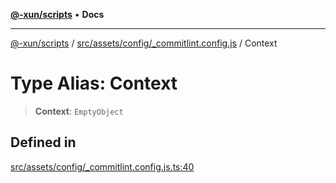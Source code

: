 [**@-xun/scripts**](../../../../../README.md) • **Docs**

***

[@-xun/scripts](../../../../../README.md) / [src/assets/config/\_commitlint.config.js](../README.md) / Context

# Type Alias: Context

> **Context**: `EmptyObject`

## Defined in

[src/assets/config/\_commitlint.config.js.ts:40](https://github.com/Xunnamius/xscripts/blob/0bf89cad7426062a1d0f1ed6b9e69c1e60c734aa/src/assets/config/_commitlint.config.js.ts#L40)

